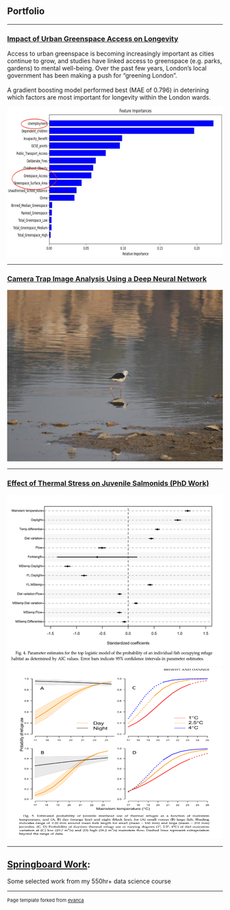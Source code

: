 ## Portfolio

---

### [Impact of Urban Greenspace Access on Longevity](https://github.com/KimSB80/Predicting-Longevity-Using-Urban-Greenspace-)
Access to urban greenspace is becoming increasingly important as cities continue to grow, and studies have linked access to greenspace (e.g. parks, gardens) to mental well-being. Over the past few years, London’s local government has been making a push for “greening London”. <br>
<br>
A gradient boosting model performed best (MAE of 0.796) in deterining which factors are most important for longevity within the London wards. 

<img width="800" height="350" src="images/Greenspace2.png?raw=true"/>

---
### [Camera Trap Image Analysis Using a Deep Neural Network](https://github.com/KimSB80/Wildlife-Image-Processing)
<img width="600" height="400" src="images/WildlifeImaging.jpg?raw=true"/>

---
### [Effect of Thermal Stress on Juvenile Salmonids (PhD Work)](http://example.com/)
<img width="600" height="400" src="images/PhDwork2.png?raw=true"/>
<img width="600" height="400" src="images/PhDwork1.png?raw=true"/>

---
## [Springboard Work](https://github.com/KimSB80/Springboard-Case-Studies):
Some selected work from my 550hr+ data science course



---
<p style="font-size:11px">Page template forked from <a href="https://github.com/evanca/quick-portfolio">evanca</a></p>
<!-- Remove above link if you don't want to attibute -->
